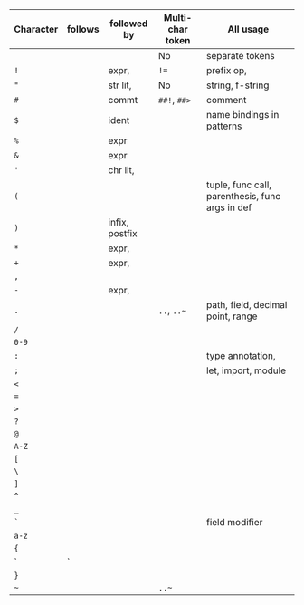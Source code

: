 | Character  | follows                     | followed by                          | Multi-char token  | All usage                              |
|------------|-----------------------------|--------------------------------------|-------------------|----------------------------------------|
| ` `        |                             |                                      | No                | separate tokens                        |
| `!`        |                             | expr,                                | `!=`              | prefix op,                             |
| `"`        |                             | str lit,                             | No                | string, f-string                       |
| `#`        |                             | commt                                | `##!`, `##>`      | comment                                |
| `$`        |                             | ident                                |                   | name bindings in patterns              |
| `%`        |                             | expr                                 |                   |                                        |
| `&`        |                             | expr                                 |                   |                                        |
| `'`        |                             | chr lit,                             |                   |                                        |
| `(`        |                             |                                      |                   | tuple, func call, parenthesis, func args in def          |
| `)`        |                             | infix, postfix                       |                   |                                        |
| `*`        |                             | expr,                                |                   |                                        |
| `+`        |                             | expr,                                |                   |                                        |
| `,`        |                             |                                      |                   |                                        |
| `-`        |                             | expr,                                |                   |                                        |
| `.`        |                             |                                      | `..`, `..~`       | path, field, decimal point, range      |
| `/`        |                             |                                      |                   |                                        |
| `0-9`      |                             |                                      |                   |                                        |
| `:`        |                             |                                      |                   | type annotation,                       |
| `;`        |                             |                                      |                   | let, import, module                    |
| `<`        |                             |                                      |                   |                                        |
| `=`        |                             |                                      |                   |                                        |
| `>`        |                             |                                      |                   |                                        |
| `?`        |                             |                                      |                   |                                        |
| `@`        |                             |                                      |                   |                                        |
| `A-Z`      |                             |                                      |                   |                                        |
| `[`        |                             |                                      |                   |                                        |
| `\`        |                             |                                      |                   |                                        |
| `]`        |                             |                                      |                   |                                        |
| `^`        |                             |                                      |                   |                                        |
| `_`        |                             |                                      |                   |                                        |
| `` ` ``    |                             |                                      |                   | field modifier                         |
| `a-z`      |                             |                                      |                   |                                        |
| `{`        |                             |                                      |                   |                                        |
| `|`        |                             |                                      |                   |                                        |
| `}`        |                             |                                      |                   |                                        |
| `~`        |                             |                                      | `..~`             |                                        |

